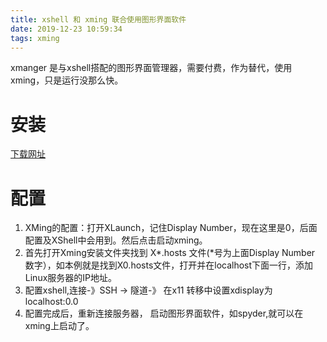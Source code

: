 ```yaml
---
title: xshell 和 xming 联合使用图形界面软件
date: 2019-12-23 10:59:34
tags: xming
---
```


xmanger 是与xshell搭配的图形界面管理器，需要付费，作为替代，使用xming，只是运行没那么快。

<!--more-->
# 安装
[下载网址](https://sourceforge.net/projects/xming/)

# 配置

1. XMing的配置：打开XLaunch，记住Display Number，现在这里是0，后面配置及XShell中会用到。然后点击启动xming。
2. 首先打开Xming安装文件夹找到 X*.hosts 文件(*号为上面Display Number 数字），如本例就是找到X0.hosts文件，打开并在localhost下面一行，添加Linux服务器的IP地址。
3. 配置xshell,连接-》SSH -> 隧道-》
在x11 转移中设置xdisplay为localhost:0.0
4.  配置完成后，重新连接服务器，
  启动图形界面软件，如spyder,就可以在xming上启动了。

